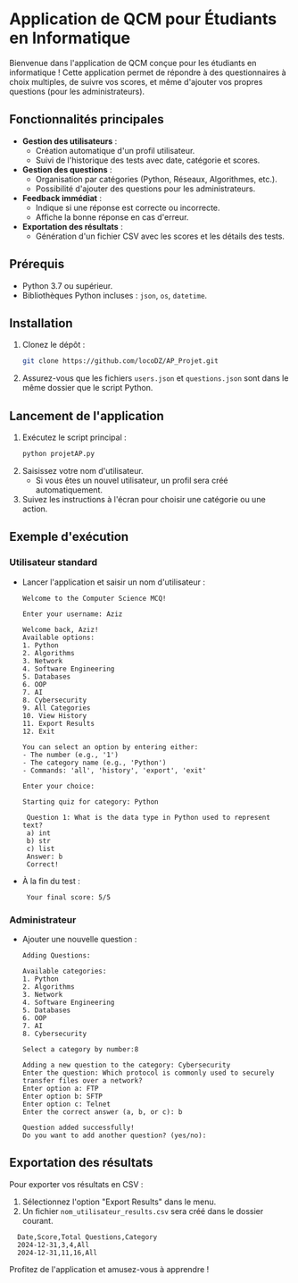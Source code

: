 # Application de QCM pour Étudiants en Informatique

Bienvenue dans l'application de QCM conçue pour les étudiants en informatique ! Cette application permet de répondre à des questionnaires à choix multiples, de suivre vos scores, et même d'ajouter vos propres questions (pour les administrateurs).

## Fonctionnalités principales

- **Gestion des utilisateurs** :
  - Création automatique d'un profil utilisateur.
  - Suivi de l'historique des tests avec date, catégorie et scores.
- **Gestion des questions** :
  - Organisation par catégories (Python, Réseaux, Algorithmes, etc.).
  - Possibilité d'ajouter des questions pour les administrateurs.
- **Feedback immédiat** :
  - Indique si une réponse est correcte ou incorrecte.
  - Affiche la bonne réponse en cas d'erreur.
- **Exportation des résultats** :
  - Génération d'un fichier CSV avec les scores et les détails des tests.

## Prérequis

- Python 3.7 ou supérieur.
- Bibliothèques Python incluses : `json`, `os`, `datetime`.

## Installation

1. Clonez le dépôt :
   ```bash
   git clone https://github.com/locoDZ/AP_Projet.git
   ```
2. Assurez-vous que les fichiers `users.json` et `questions.json` sont dans le même dossier que le script Python.

## Lancement de l'application

1. Exécutez le script principal :
   ```bash
   python projetAP.py
   ```
2. Saisissez votre nom d'utilisateur.
   - Si vous êtes un nouvel utilisateur, un profil sera créé automatiquement.
3. Suivez les instructions à l'écran pour choisir une catégorie ou une action.

## Exemple d'exécution

### Utilisateur standard

- Lancer l'application et saisir un nom d'utilisateur :

  ```text
  Welcome to the Computer Science MCQ!

  Enter your username: Aziz

  Welcome back, Aziz!
  Available options:
  1. Python
  2. Algorithms
  3. Network
  4. Software Engineering
  5. Databases
  6. OOP
  7. AI
  8. Cybersecurity
  9. All Categories
  10. View History
  11. Export Results
  12. Exit

  You can select an option by entering either:
  - The number (e.g., '1')
  - The category name (e.g., 'Python')
  - Commands: 'all', 'history', 'export', 'exit'

  Enter your choice: 

  Starting quiz for category: Python

   Question 1: What is the data type in Python used to represent text?
   a) int
   b) str
   c) list
   Answer: b
   Correct!
  ```

- À la fin du test :

  ```text
   Your final score: 5/5
  ```

### Administrateur

- Ajouter une nouvelle question :
  ```text
  Adding Questions:

  Available categories:
  1. Python
  2. Algorithms
  3. Network
  4. Software Engineering
  5. Databases
  6. OOP
  7. AI
  8. Cybersecurity

  Select a category by number:8

  Adding a new question to the category: Cybersecurity
  Enter the question: Which protocol is commonly used to securely transfer files over a network?
  Enter option a: FTP
  Enter option b: SFTP
  Enter option c: Telnet
  Enter the correct answer (a, b, or c): b

  Question added successfully!
  Do you want to add another question? (yes/no):  
  
  ```

## Exportation des résultats

Pour exporter vos résultats en CSV :

1. Sélectionnez l'option "Export Results" dans le menu.
2. Un fichier `nom_utilisateur_results.csv` sera créé dans le dossier courant.

  ```text
    Date,Score,Total Questions,Category
    2024-12-31,3,4,All
    2024-12-31,11,16,All

  ```

Profitez de l'application et amusez-vous à apprendre !

